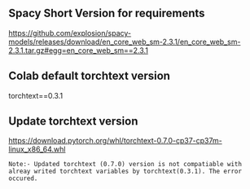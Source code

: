 ## Spacy Short Version for requirements
https://github.com/explosion/spacy-models/releases/download/en_core_web_sm-2.3.1/en_core_web_sm-2.3.1.tar.gz#egg=en_core_web_sm==2.3.1

## Colab default torchtext version
torchtext==0.3.1

## Update torchtext version
https://download.pytorch.org/whl/torchtext-0.7.0-cp37-cp37m-linux_x86_64.whl

`Note:- Updated torchtext (0.7.0) version is not compatiable with alreay writed torchtext variables by torchtext(0.3.1). The error occured.`
